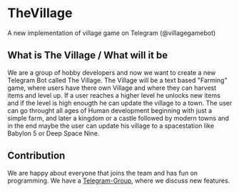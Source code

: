 # TheVillage

A new implementation of village game on Telegram (@villagegamebot)

## What is The Village / What will it be
We are a group of hobby developers and now we want to create a new Telegram Bot called The Village. The Village will be a text based "Farming" game, where users have there own Village and where they can harvest items and level up. If a user reaches a higher level he unlocks new items and if the level is high enougth he can update the village to a town. The user can go throught all ages of Human development beginning with just a simple farm, and later a kingdom or a castle followed by modern towns and in the end maybe the user can update his village to a spacestation like Babylon 5 or Deep Space Nine.

## Contribution
We are happy about everyone that joins the team and has fun on programming. We have a [Telegram-Group](https://t.me/TheVillageDev), where we discuss new features.
